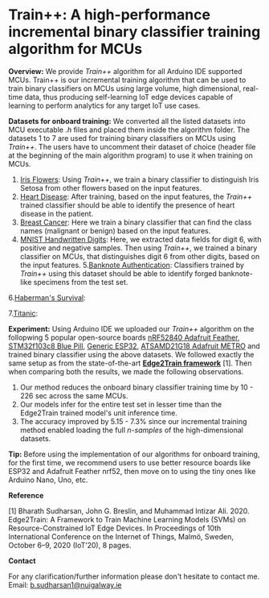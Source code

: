 # Train++: A high-performance incremental binary classifier training algorithm for MCUs

**Overview:** We provide *Train++* algorithm for all Arduino IDE supported MCUs. Train++ is our incremental training algorithm that can be used to train binary classifiers on MCUs using large volume, high dimensional, real-time data, thus producing self-learning IoT edge devices capable of learning to perform analytics for any target IoT use cases. 

**Datasets for onboard training:** We converted all the listed datasets into MCU executable *.h* files and placed them inside the algorithm folder. The datasets 1 to 7 are used for training binary classifiers on MCUs using *Train++*. The users have to uncomment their dataset of choice (header file at the beginning of the main algorithm program) to use it when training on MCUs.

1. [Iris Flowers](https://archive.ics.uci.edu/ml/datasets/iris "Google's Homepage"): Using *Train++*, we train a binary classifier to distinguish Iris Setosa from other flowers based on the input features.
2. [Heart Disease](https://archive.ics.uci.edu/ml/datasets/heart+Disease): After training, based on the input features, the *Train++* trained classifier should be able to identify the presence of heart disease in the patient.
3. [Breast Cancer](https://www.kaggle.com/uciml/breast-cancer-wisconsin-data): Here we train a binary classifier that can find the class names (malignant or benign) based on the input features.
4. [MNIST Handwritten Digits](http://yann.lecun.com/exdb/mnist/): Here, we extracted data fields for digit 6, with positive and negative samples. Then using *Train++*, we trained a binary classifier on MCUs, that distinguishes digit 6 from other digits, based on the input features. 
5.[Banknote Authentication](https://archive.ics.uci.edu/ml/datasets/banknote+authentication): Classifiers trained by *Train++* using this dataset should be able to identify forged banknote-like specimens from the test set.

6.[Haberman's Survival](https://archive.ics.uci.edu/ml/datasets/Haberman's+Survival): 

7.[Titanic](https://www.kaggle.com/c/titanic/data):

**Experiment:** Using Arduino IDE we uploaded our *Train++* algorithm on the follopwing 5 popular open-source boards [nRF52840 Adafruit Feather](https://www.adafruit.com/product/4062), [STM32f103c8 Blue Pill](https://stm32-base.org/boards/STM32F103C8T6-Blue-Pill.html), [Generic ESP32](https://www.espressif.com/en/products/devkits), [ATSAMD21G18 Adafruit METRO](https://www.adafruit.com/product/3505) and trained binary classifier using the above datasets. We followed exactly the same setup as from the state-of-the-art **[Edge2Train framework](https://dl.acm.org/doi/pdf/10.1145/3410992.3411014)** [1]. Then when comparing both the results, we made the following observations. 

1. Our method reduces the onboard binary classifier training time by 10 - 226 sec across the same MCUs. 
2. Our models infer for the entire test set in lesser time than the Edge2Train trained model's unit inference time. 
3. The accuracy improved by 5.15 - 7.3%  since our incremental training method enabled loading the full *n-samples* of the high-dimensional datasets.

**Tip:** Before using the implementation of our algorithms for onboard training, for the first time, we recommend users to use better resource boards like ESP32 and Adafruit Feather nrf52, then move on to using the tiny ones like Arduino Nano, Uno, etc.

**Reference**

[1] Bharath Sudharsan, John G. Breslin, and Muhammad Intizar Ali. 2020. Edge2Train: A Framework to Train Machine Learning Models (SVMs) on Resource-Constrained IoT Edge Devices. In Proceedings of 10th International Conference on the Internet of Things, Malmö, Sweden, October 6–9, 2020 (IoT’20), 8 pages.

**Contact**

For any clarification/further information please don't hesitate to contact me. Email: b.sudharsan1@nuigalway.ie
